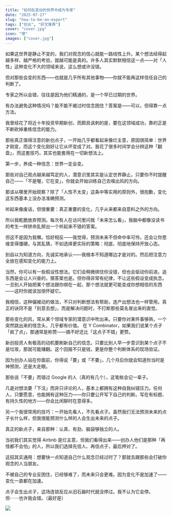 ```yaml
---
title: "如何在变动的世界中成为专家"
date: "2025-07-27"
slug: "how-to-be-an-expert"
tags: ["创业", "好文推荐"]
cover: "cover.jpg"
icon: "😎"
images: ["cover.jpg"]
---
```

如果这世界是静止不变的，我们对观念的信心就能一路线性上升。某个想法经得起越多样、越严格的考验，就越可能是真的。许多人其实默默相信这一点——对「人性」这种变化不大的领域来说，这么想或许没错。



但对那些会变的东西——也就是几乎所有其他事物——你就不能再这样信任自己的判断了。



专家之所以会错，往往是因为他们精通的，是一个早已过期的世界。



有办法避免这种情况吗？能不能不被过时信念困住？答案是——可以，但得靠一点方法。



我曾经花了将近十年投资早期新创，而颇具讽刺的是，要在这领域成功，靠的正是不断砍掉重练信念的能力。



那些真正值得注意的新创点子，一开始几乎都看起来像烂主意，原因很简单：世界才刚变，而这个变化刚好让它从坏变成了对。我花了很多时间学会分辨这种「翻盘」，而这套技巧，其实也能套用在一切新想法上。



第一步，养成一种信念：世界一定会变。



那些对自己观点越来越笃定的人，潜意识里其实是认定世界静止。只要你不时提醒自己——「不是喔，它在变」，你就会开始训练自己去嗅出风的方向。



那该从哪里开始观察？除了「人性不太变」这条中等实用的原则外，很抱歉，变化这东西基本上没办法准确预测。



听起来像废话，但很重要：真正重要的变化，几乎从来都来自意料之外的方向。



所以我乾脆放弃预测。每次有人在访问里问我「未来怎么看」，我脑中都像没读书的考生一样拼命乱掰出一个听起来不错的答案。



但这不是因为我懒。恰好相反——我觉得，预测未来不但命中率可怜，还会让你思维变得僵硬。与其乱猜，不如选择更实际的策略：彻底、彻底地保持开放心态。



别自以为知道方向，先诚实地承认——我根本不知道哪边才是对的。然后把注意力全放在感知变化的能力上。



当然，你可以有一些假设性想法。它们会稍微绑住你没错，但也会驱动你前进。追东西是会让人兴奋的，猜答案也是。但你得非常有纪律，不让这些假设变成执念。
一旦别人开始把某个想法跟你绑在一起，那个想法就更可能变成你想相信的东西——这时你就该加倍怀疑它。



我相信，这种偏被动的做法，不只对判断想法有帮助，连产出想法也一样管用。真正的诀窍不是「刻意去想」，而是解决问题时，不打断那些莫名冒出来的直觉。



那些变化的风，常从某个领域专家的潜意识中吹出来。只要你对某件事够熟，一个突然跳出来的怪念头，几乎都有价值。
在 Y Combinator，如果我们说某个点子「疯了点」，那通常是称赞——搞不好还比「这点子不错」更赞。



新创投资人有极高的动机要刷新自己的信念。只要比别人早一步意识到某个点子不是垃圾，那就可能赚翻。这个回报不只是钱，更是你整个判断体系的现场验证。



因为创办人站在你面前，你得说「要」或「不要」，几个月后你就会知道你当时是神预测，还是大走眼。



那些说「不要」而错过 Google 的人（真的有几个），这笔帐会记一辈子。



凡是对想法要「下注」而非只评论的人，基本上都拥有这种自我纠错压力。任何人，只要愿意，也能拥有这种压力——你只要公开写下自己的判断。写在有标题、有持久性的地方——你会比闲聊时在意得多。



另一个我很常用的技巧：一开始先看人，不先看点子。虽然我们无法预测未来的点子长什么样，但我很能预测什么样的人会生出未来的点子。



真正的新点子，来自那种：认真、有劲、脑袋够独立的人。



当初我们其实觉得 Airbnb 是烂主意，但我们看得出来——创办人他们是那种「再怪都不会怕」的人，所以我们选择先信人、再信点子，最后押对了。



这招其实通用：想要快一点知道自己什么观念已经过时了？那就去跟那些会打破你观念的人当朋友。



不被自己的专业反困住，已经够难了，而未来只会更难。因为变化不是加速了——变化一直都在加速。



点子会生出点子，这场连锁反应从旧石器时代就没停过。我不认为它会停。
但⋯⋯也许我会错。（最好是）




![](https://prod-files-secure.s3.us-west-2.amazonaws.com/112d0858-5090-4d34-a606-b75eb8d65fd2/46476355-9cf3-4e99-9b7a-3531bc426380/1000202064.png?X-Amz-Algorithm=AWS4-HMAC-SHA256&X-Amz-Content-Sha256=UNSIGNED-PAYLOAD&X-Amz-Credential=ASIAZI2LB4666Y2DYZNJ%2F20250916%2Fus-west-2%2Fs3%2Faws4_request&X-Amz-Date=20250916T094526Z&X-Amz-Expires=3600&X-Amz-Security-Token=IQoJb3JpZ2luX2VjEBEaCXVzLXdlc3QtMiJHMEUCIQCqOBZHmvbOLkwfR9csT6dozGUsLgwYVM0NAkMkKQU7wQIgDbPz%2FWw3Ze3aCYC%2B4Nbx9kx2MPHTD0NUB2oLSG5CHYAqiAQIiv%2F%2F%2F%2F%2F%2F%2F%2F%2F%2FARAAGgw2Mzc0MjMxODM4MDUiDC0Z2ShO%2B9SfK1iOvSrcAz1xY7RF89LcrgLLFk6npRvTsd2dT7XW1IwHAbELrB8VIb1GMqqv9qEJepvkLxiaNth9oM1bDgqcSNp8SGiiNQK85QyJCpvuqcN95MAhBNE%2Bvv%2FCDPQXlmolFSm6jyO%2B0msFkNuoQsmHWlTFnFU%2Bnh1p31GRPj9DKYZqaz55nMo9lTe30mnP2BqTcVh01eIyau%2FwQP2Dr6x6UYqqTMuUdG8N5EZqyRoHeqhWhx%2FLNWBCbSZRpFBsrRs9rVivPqQRAF0yu5NSHUJyQSf0O%2FFPJfM1TKr2HhXXrH6LsgAI0fiDbM7Fh5cTE%2FjroDFLpeZ4fNqMQnJhl%2BHqSlHmK277hSuVW5%2FT3RS6Z3HxtmK5gp6L8u9Rqhkuk2xQCyly84%2BFeO5liy6btffqP8q%2BhY4Fxhw6%2B21Dvd5GfIXVe%2B8VfMhGyAYPOihzNndigkO2vZ76K6d%2F6DYbY9WcLZh5LkJ3ZM%2FhC6MXoQu9qWwd8x9LfPX9Y32IMi6Y2AniX68baDPkyOKB%2BmJwqFFJzVvfouopr4dvRJdCremaJNdHkvdBlGqopnxUpgvt1ZUy2QQCgOGlT%2FTb8STEmpJLw6HV9FRgqRqVYkoFEAf%2F7L3QQunGMyZwXJ%2FVYMOE%2FwZvJSYSMJvGpMYGOqUB5p1CruNo0OflTRaalutXCf7cl1v5MOoUE6bx1Q5yzNojVgYTrS8WqTh5e18khYN2E%2BUMid0s8lM%2FXfKzLfkz6dLtRsiTqXtECEnJldASTzA41IlQJ3zM0J2t4JcJcu1W3PvuZ5NB6IIFoieWxZ350GI7smt2hDi37preNsXMUiRyOF4WdfIcUDxGe%2FZ8XHq5X1%2B4bYMc7UfD5zSMDthbjuYZTJ6b&X-Amz-Signature=a540382d586ec7e00273283137288d49166612b56a2f751b502e252675eb2f57&X-Amz-SignedHeaders=host&x-amz-checksum-mode=ENABLED&x-id=GetObject)

